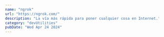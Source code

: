 ```yaml
---
name: "ngrok"
url: "https://ngrok.com/"
description: "La vía más rápida para poner cualquier cosa en Internet."
category: "devUtilities"
pubDate: "Wed Apr 24 2024"
---
```


